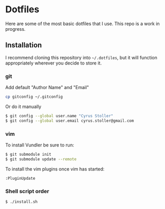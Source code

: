 # Dotfiles

Here are some of the most basic dotfiles that I use. This repo is a work in progress.

## Installation

I recommend cloning this repository into `~/.dotfiles`, but it will function
appropriately wherever you decide to store it.

### git

Add default "Author Name" and "Email"

```bash
cp gitconfig ~/.gitconfig
```

Or do it manually

```bash
$ git config --global user.name "Cyrus Stoller"
$ git config --global user.email cyrus.stoller@gmail.com
```

### vim

To install Vundler be sure to run:

```bash
$ git submodule init
$ git submodule update --remote
```

To install the vim plugins once vim has started:

```vim
:PluginUpdate
```

### Shell script order

```bash
$ ./install.sh
```

